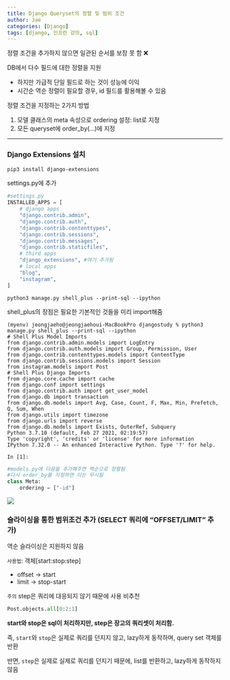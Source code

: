 ```yaml
---
title: Django Queryset의 정렬 및 범위 조건
author: Jae
categories: [Django]
tags: [django, 인프런 강의, sql]
---
```


정렬 조건을 추가하지 않으면 일관된 순서를 보장 못 함 ❌

DB에서 다수 필드에 대한 정렬을 지원

- 하지만 가급적 단일 필드로 하는 것이 성능에 이익
- 시간순 역순 정렬이 필요할 경우, id 필드를 활용해볼 수 있음

정렬 조건을 지정하는 2가지 방법

1. 모델 클래스의 meta 속성으로 ordering 설정: list로 지정
2. 모든 queryset에 order_by(...)에 지정

---

### Django Extensions 설치

```powershell
pip3 install django-extensions
```

settings.py에 추가

```python
#settings.py
INSTALLED_APPS = [
    # django apps
    "django.contrib.admin",
    "django.contrib.auth",
    "django.contrib.contenttypes",
    "django.contrib.sessions",
    "django.contrib.messages",
    "django.contrib.staticfiles",
    # third apps
    "django_extensions", #여기 추가됨
    # local apps
    "blog",
    "instagram",
]
```

```
python3 manage.py shell_plus --print-sql --ipython
```

shell_plus의 장점은 필요한 기본적인 것들을 미리 import해줌

```
(myenv) jeongjaeho@jeongjaehoui-MacBookPro djangostudy % python3 manage.py shell_plus --print-sql --ipython
# Shell Plus Model Imports
from django.contrib.admin.models import LogEntry
from django.contrib.auth.models import Group, Permission, User
from django.contrib.contenttypes.models import ContentType
from django.contrib.sessions.models import Session
from instagram.models import Post
# Shell Plus Django Imports
from django.core.cache import cache
from django.conf import settings
from django.contrib.auth import get_user_model
from django.db import transaction
from django.db.models import Avg, Case, Count, F, Max, Min, Prefetch, Q, Sum, When
from django.utils import timezone
from django.urls import reverse
from django.db.models import Exists, OuterRef, Subquery
Python 3.7.10 (default, Feb 27 2021, 02:19:57)
Type 'copyright', 'credits' or 'license' for more information
IPython 7.32.0 -- An enhanced Interactive Python. Type '?' for help.

In [1]:
```

```python
#models.py에 다음을 추가해주면 역순으로 정렬됨
#다시 order_by를 지정하면 이는 무시됨
class Meta:
    ordering = ["-id"]
```

![](https://velog.velcdn.com/images/a87380/post/6a073488-9e61-49ea-9826-f9a0c515d67b/image.png)

### 슬라이싱을 통한 범위조건 추가 (SELECT 쿼리에 “OFFSET/LIMIT” 추가)

역순 슬라이싱은 지원하지 않음

`사용법`: 객체[start:stop:step]

- offset → start
- limit → stop-start

`주의` step은 쿼리에 대응되지 않기 때문에 사용 비추천

```python
Post.objects.all[0:2:1]
```

**start와 stop은 sql이 처리하지만, step은 장고의 쿼리셋이 처리함.**

즉, `start`와 `stop`은 실제로 쿼리를 던지지 않고, lazy하게 동작하며, query set 객체를 반환

반면, `step`은 실제로 실제로 쿼리를 던지기 때문에, list를 반환하고, lazy하게 동작하지 않음

